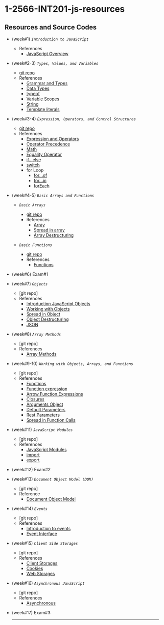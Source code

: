 # 1-2566-INT201-js-resources

## Resources and Source Codes

- (week#1) _`Introduction to JavaScript`_

  - References
    - [JavaScript Overview](https://developer.mozilla.org/en-US/docs/Web/JavaScript)

- (week#2-3) _`Types, Values, and Variables`_

  - [git repo](https://github.com/umaporn-sup/1-2566-INT201-types-variables.git)
  - References
    - [Grammar and Types](https://developer.mozilla.org/en-US/docs/Web/JavaScript/Guide/Grammar_and_Types)
    - [Data Types](https://developer.mozilla.org/en-US/docs/Web/JavaScript/Data_structures)
    - [typeof](https://developer.mozilla.org/en-US/docs/Web/JavaScript/Reference/Operators/typeof)
    - [Variable Scopes](https://www.w3schools.com/js/js_scope.asp)
    - [String](https://developer.mozilla.org/en-US/docs/Web/JavaScript/Reference/Global_Objects/String)
    - [Template literals](https://developer.mozilla.org/en-US/docs/Web/JavaScript/Reference/Template_literals)

- (week#3-4) _`Expression, Operators, and Control Structures`_

  - [git repo](https://github.com/umaporn-sup/1-2566-INT201-expressions-ctrlstructures.git)
  - References
    - [Expression and Operators](https://developer.mozilla.org/en-US/docs/Web/JavaScript/Guide/Expressions_and_Operators)
    - [Operator Precedence](https://developer.mozilla.org/en-US/docs/Web/JavaScript/Reference/Operators/Operator_Precedence)
    - [Math](https://developer.mozilla.org/en-US/docs/Web/JavaScript/Reference/Global_Objects/Math)
    - [Equality Operator](https://developer.mozilla.org/en-US/docs/Web/JavaScript/Reference/Operators/Equality)
    - [if...else](https://developer.mozilla.org/en-US/docs/Web/JavaScript/Reference/Statements/if...else)
    - [switch](https://developer.mozilla.org/en-US/docs/Web/JavaScript/Reference/Statements/switch)
    - for Loop
      - [for...of](https://developer.mozilla.org/en-US/docs/Web/JavaScript/Reference/Statements/for...of)
      - [for...in](https://developer.mozilla.org/en-US/docs/Web/JavaScript/Reference/Statements/for...in)
      - [forEach](https://developer.mozilla.org/en-US/docs/Web/JavaScript/Reference/Global_Objects/Array/forEach)

- (week#4-5) _`Basic Arrays and Functions`_

  - _`Basic Arrays`_

    - [git repo](https://github.com/umaporn-sup/1-2566-INT201-basic-array.git)
    - References
      - [Array](https://developer.mozilla.org/en-US/docs/Web/JavaScript/Reference/Global_Objects/Array)
      - [Spread in array](https://developer.mozilla.org/en-US/docs/Web/JavaScript/Reference/Operators/Spread_syntax#spread_in_array_literals)
      - [Array Destructuring](https://developer.mozilla.org/en-US/docs/Web/JavaScript/Reference/Operators/Destructuring_assignment#array_destructuring)

  - _`Basic Functions`_
    - [git repo](https://github.com/umaporn-sup/1-2566-INT201-basic-function.git)
    - References
      - [Functions](https://developer.mozilla.org/en-US/docs/Web/JavaScript/Guide/Functions)

- (week#6) Exam#1

- (week#7) _`Objects`_

  - [git repo]
  - References
    - [Introduction JavaScript Objects](https://developer.mozilla.org/en-US/docs/Learn/JavaScript/Objects)
    - [Working with Objects](https://developer.mozilla.org/en-US/docs/Web/JavaScript/Guide/Working_with_Objects)
    - [Spread in Object](https://developer.mozilla.org/en-US/docs/Web/JavaScript/Reference/Operators/Spread_syntax#spread_in_object_literals)
    - [Object Destructuring](https://developer.mozilla.org/en-US/docs/Web/JavaScript/Reference/Operators/Destructuring_assignment#object_destructuring)
    - [JSON](https://developer.mozilla.org/en-US/docs/Learn/JavaScript/Objects/JSON)

- (week#8) _`Array Methods`_

  - [git repo]
  - References
    - [Array Methods](https://developer.mozilla.org/en-US/docs/Web/JavaScript/Reference/Global_Objects/Array#instance_methods)

- (week#9-10) _`Working with Objects, Arrays, and Functions`_

  - [git repo]
  - References
    - [Functions](https://developer.mozilla.org/en-US/docs/Web/JavaScript/Guide/Functions)
    - [Function expression](https://developer.mozilla.org/en-US/docs/Web/JavaScript/Reference/Operators/function)
    - [Arrow Function Expressions](https://developer.mozilla.org/en-US/docs/Web/JavaScript/Reference/Functions/Arrow_functions)
    - [Closures](https://developer.mozilla.org/en-US/docs/Web/JavaScript/Closures)
    - [Arguments Object](https://developer.mozilla.org/en-US/docs/Web/JavaScript/Reference/Functions/arguments)
    - [Default Parameters](https://developer.mozilla.org/en-US/docs/Web/JavaScript/Reference/Functions/Default_parameters)
    - [Rest Parameters](https://developer.mozilla.org/en-US/docs/Web/JavaScript/Reference/Functions/rest_parameters)
    - [Spread in Function Calls](https://developer.mozilla.org/en-US/docs/Web/JavaScript/Reference/Operators/Spread_syntax#spread_in_function_calls)

- (week#11) _`JavaScript Modules`_

  - [git repo]
  - References
    - [JavaScript Modules](https://developer.mozilla.org/en-US/docs/Web/JavaScript/Guide/Modules)
    - [import](https://developer.mozilla.org/en-US/docs/Web/JavaScript/Reference/Statements/import)
    - [export](https://developer.mozilla.org/en-US/docs/web/javascript/reference/statements/export)

- (week#12) Exam#2

- (week#13) _`Document Object Model (DOM)`_

  - [git repo]
  - Reference
    - [Document Object Model](https://developer.mozilla.org/en-US/docs/Web/API/Document_Object_Model/Introduction)

- (week#14) _`Events`_

  - [git repo]
  - References
    - [Introduction to events](https://developer.mozilla.org/en-US/docs/Learn/JavaScript/Building_blocks/Events)
    - [Event Interface](https://developer.mozilla.org/en-US/docs/Web/API/Event)

- (week#15) _`Client Side Storages`_

  - [git repo]
  - References
    - [Client Storages](https://developer.mozilla.org/en-US/docs/Learn/JavaScript/Client-side_web_APIs/Client-side_storage)
    - [Cookies](https://developer.mozilla.org/en-US/docs/Web/API/Document/cookie)
    - [Web Storages](https://developer.mozilla.org/en-US/docs/Web/API/Web_Storage_API)

- (week#16) _`Asynchronous JavaScript`_

  - [git repo]
  - References
    - [Asynchronous](https://developer.mozilla.org/en-US/docs/Learn/JavaScript/Asynchronous/Introducing)

- (week#17) Exam#3

  <hr/>
